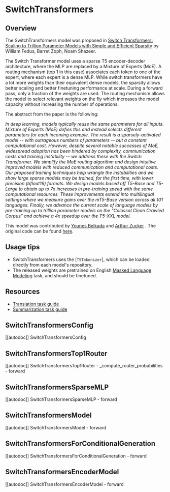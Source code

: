 <!--Copyright 2022 The HuggingFace Team. All rights reserved.

Licensed under the Apache License, Version 2.0 (the "License"); you may not use this file except in compliance with
the License. You may obtain a copy of the License at

http://www.apache.org/licenses/LICENSE-2.0

Unless required by applicable law or agreed to in writing, software distributed under the License is distributed on
an "AS IS" BASIS, WITHOUT WARRANTIES OR CONDITIONS OF ANY KIND, either express or implied. See the License for the
specific language governing permissions and limitations under the License.

⚠️ Note that this file is in Markdown but contain specific syntax for our doc-builder (similar to MDX) that may not be
rendered properly in your Markdown viewer.

-->

# SwitchTransformers

## Overview

The SwitchTransformers model was proposed in [Switch Transformers: Scaling to Trillion Parameter Models with Simple and Efficient Sparsity](https://arxiv.org/abs/2101.03961) by William Fedus, Barret Zoph, Noam Shazeer.

The Switch Transformer model uses a sparse T5 encoder-decoder architecture, where the MLP are replaced by a Mixture of Experts (MoE). A routing mechanism (top 1 in this case) associates each token to one of the expert, where each expert is a dense MLP. While switch transformers have a lot more weights than their equivalent dense models, the sparsity allows better scaling and better finetuning performance at scale.
During a forward pass, only a fraction of the weights are used. The routing mechanism allows the model to select relevant weights on the fly which increases the model capacity without increasing the number of operations.

The abstract from the paper is the following:

*In deep learning, models typically reuse the same parameters for all inputs. Mixture of Experts (MoE) defies this and instead selects different parameters for each incoming example. The result is a sparsely-activated model -- with outrageous numbers of parameters -- but a constant computational cost. However, despite several notable successes of MoE, widespread adoption has been hindered by complexity, communication costs and training instability -- we address these with the Switch Transformer. We simplify the MoE routing algorithm and design intuitive improved models with reduced communication and computational costs. Our proposed training techniques help wrangle the instabilities and we show large sparse models may be trained, for the first time, with lower precision (bfloat16) formats. We design models based off T5-Base and T5-Large to obtain up to 7x increases in pre-training speed with the same computational resources. These improvements extend into multilingual settings where we measure gains over the mT5-Base version across all 101 languages. Finally, we advance the current scale of language models by pre-training up to trillion parameter models on the "Colossal Clean Crawled Corpus" and achieve a 4x speedup over the T5-XXL model.*

This model was contributed by [Younes Belkada](https://huggingface.co/ybelkada) and [Arthur Zucker](https://huggingface.co/ArtZucker) .
The original code can be found [here](https://github.com/google/flaxformer/tree/main/flaxformer/architectures/moe).

## Usage tips

- SwitchTransformers uses the [`T5Tokenizer`], which can be loaded directly from each model's repository.
- The released weights are pretrained on English [Masked Language Modeling](https://moon-ci-docs.huggingface.co/docs/transformers/pr_19323/en/glossary#general-terms) task, and should be finetuned.

## Resources

- [Translation task guide](../tasks/translation)
- [Summarization task guide](../tasks/summarization)

## SwitchTransformersConfig

[[autodoc]] SwitchTransformersConfig

## SwitchTransformersTop1Router

[[autodoc]] SwitchTransformersTop1Router
    - _compute_router_probabilities
    - forward

## SwitchTransformersSparseMLP

[[autodoc]] SwitchTransformersSparseMLP
    - forward

## SwitchTransformersModel

[[autodoc]] SwitchTransformersModel
    - forward

## SwitchTransformersForConditionalGeneration

[[autodoc]] SwitchTransformersForConditionalGeneration
    - forward

## SwitchTransformersEncoderModel

[[autodoc]] SwitchTransformersEncoderModel
    - forward
